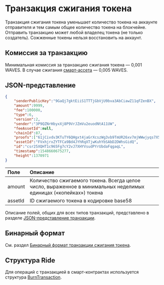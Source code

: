# Транзакция сжигания токена

Транзакция сжигания токена уменьшает количество токена на аккаунте отправителя и тем самым общее количество токена на блокчейне. Отправить транзакцию может любой владелец токена (не только создатель). Сожженные токены нельзя восстановить на аккаунт.

## Комиссия за транзакцию

Минимальная комиссия за транзакцию сжигания токена — 0,001 WAVES. В случае сжигания [смарт-ассета](/ru/blockchain/token/smart-asset) — 0,005 WAVES.

## JSON-представление

```json
{
    "senderPublicKey":"9GaQj7gktEiiS1TTTjGbVjU9bva3AbCiawZ11qFZenBX",
    "amount":9999,
    "fee":100000,
    "type":6,
    "version":2,
    "sender":"3P9QZNrHbyxXj8P9VrJZmVu2euodNtA11UW",
    "feeAssetId":null,
    "chainId":87,
    "proofs":["61jCivdv3KTuTY6QHgxt4jaGrXcszWg3vb9TmUR26xv7mjWWwjyqs7X5VDUs9c2ksndaPogmdunHDdjWCuG1GGhh"],
    "assetId":"FVxhjrxZYTFCa9Bd4JYhRqXTjwKuhYbSAbD2DWhsGidQ",
    "id":"csr25XQHT1c965Fg7cY2vJ7XHYVsudPYrUbdaFqgaqL",
    "timestamp":1548660675277,
    "height":1370971
}
```

| Поле | Описание |
| :--- | :--- |
| amount | Количество сжигаемого токена. Всегда целое число, выраженное в минимальных неделимых единицах («копейках») токена |
| assetId | ID сжигаемого токена в кодировке base58 |

Описание полей, общих для всех типов транзакций, представлено в разделе [JSON-представление транзакции](/ru/blockchain/transaction/#json-представление-транзакции).

## Бинарный формат

См. раздел [Бинарный формат транзакции сжигания токена](/ru/blockchain/binary-format/transaction-binary-format/burn-transaction-binary-format).

## Структура Ride

Для операций с транзакцией в смарт-контрактах используется структура [BurnTransaction](/ru/ride/structures/transaction-structures/burn-transaction).
